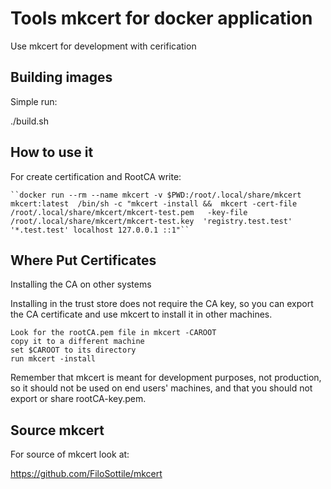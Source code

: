 # Tools mkcert for docker application

Use mkcert for development with cerification

## Building images

Simple run:

./build.sh

## How to use it

For create certification and RootCA write:

	``docker run --rm --name mkcert -v $PWD:/root/.local/share/mkcert mkcert:latest  /bin/sh -c "mkcert -install &&  mkcert -cert-file /root/.local/share/mkcert/mkcert-test.pem   -key-file /root/.local/share/mkcert/mkcert-test.key  'registry.test.test' '*.test.test' localhost 127.0.0.1 ::1"``
	

## Where Put Certificates

Installing the CA on other systems

Installing in the trust store does not require the CA key, so you can export the CA certificate and use mkcert to install it in other machines.

    Look for the rootCA.pem file in mkcert -CAROOT
    copy it to a different machine
    set $CAROOT to its directory
    run mkcert -install

Remember that mkcert is meant for development purposes, not production, so it should not be used on end users' machines, and that you should not export or share rootCA-key.pem.

## Source mkcert

For source of mkcert look at:

https://github.com/FiloSottile/mkcert


